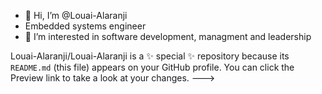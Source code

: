 - 👋 Hi, I’m @Louai-Alaranji
- Embedded systems engineer
- 👀 I’m interested in software development, managment and leadership 

Louai-Alaranji/Louai-Alaranji is a ✨ special ✨ repository because its `README.md` (this file) appears on your GitHub profile.
You can click the Preview link to take a look at your changes.
--->
